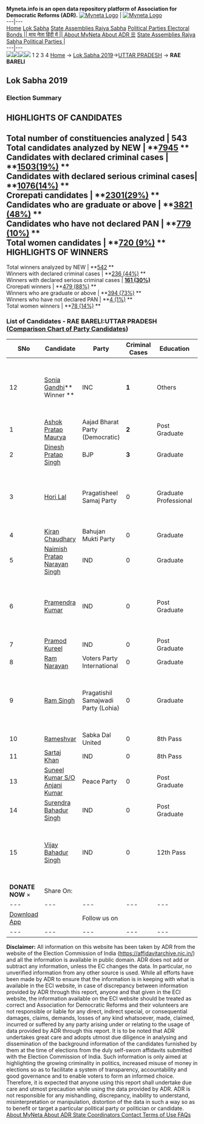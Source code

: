 **Myneta.info is an open data repository platform of Association for Democratic Reforms (ADR).**
[![Myneta Logo](https://www.myneta.info/lib/img/myneta-logo.png)](https://www.myneta.info/) | [![Myneta Logo](https://www.myneta.info/lib/img/adr-logo.png)](https://adrindia.org)  
---|---  
[Home](https://www.myneta.info/) [Lok Sabha](https://www.myneta.info/#ls "Lok Sabha") [ State Assemblies ](https://www.myneta.info/#sa "State Assemblies") [Rajya Sabha](https://www.myneta.info/#rs "Rajya Sabha") [Political Parties ](https://www.myneta.info/party "Political Parties") [ Electoral Bonds ](https://www.myneta.info/electoral_bonds "Electoral Bonds") [ || माय नेता हिंदी में || ](https://translate.google.co.in/translate?prev=hp&hl=en&js=y&u=www.myneta.info&sl=en&tl=hi&history_state0=) [ About MyNeta ](https://adrindia.org/content/about-myneta) [ About ADR ](https://adrindia.org/about-adr/who-we-are) [☰](javascript:void\(0\))
[ State Assemblies ](https://www.myneta.info/#sa "State Assemblies") [ Rajya Sabha ](https://www.myneta.info/#rs "Rajya Sabha") [ Political Parties ](https://www.myneta.info/party "Political Parties")
|   
---|---  
![](https://www.myneta.info/lib/img/banner/banner-1.png)![](https://www.myneta.info/lib/img/banner/banner-2.png)![](https://www.myneta.info/lib/img/banner/banner-3.png)![](https://www.myneta.info/lib/img/banner/banner-4.png)
1  2  3  4 
[Home](https://www.myneta.info/) → [Lok Sabha 2019](https://www.myneta.info/LokSabha2019/)→[UTTAR PRADESH](https://www.myneta.info/LokSabha2019/index.php?action=show_constituencies&state_id=57) → **RAE BARELI**
### 
## Lok Sabha 2019
###  Election Summary 
HIGHLIGHTS OF CANDIDATES  
---  
Total number of constituencies analyzed |  543   
Total candidates analyzed by NEW | **[7945](https://www.myneta.info/LokSabha2019/index.php?action=summary&subAction=candidates_analyzed&sort=candidate#summary) **  
Candidates with declared criminal cases | **[1503(19%)](https://www.myneta.info/LokSabha2019/index.php?action=summary&subAction=crime&sort=candidate#summary) **  
Candidates with declared serious criminal cases| **[1076(14%)](https://www.myneta.info/LokSabha2019/index.php?action=summary&subAction=serious_crime&sort=candidate#summary) **  
Crorepati candidates | **[2301(29%)](https://www.myneta.info/LokSabha2019/index.php?action=summary&subAction=crorepati&sort=candidate#summary) **  
Candidates who are graduate or above | **[3821 (48%)](https://www.myneta.info/LokSabha2019/index.php?action=summary&subAction=education&sort=candidate#summary) **  
Candidates who have not declared PAN | **[779 (10%)](https://www.myneta.info/LokSabha2019/index.php?action=summary&subAction=without_pan&sort=candidate#summary) **  
Total women candidates | **[720 (9%)](https://www.myneta.info/LokSabha2019/index.php?action=summary&subAction=women_candidate&sort=candidate#summary) **  
HIGHLIGHTS OF WINNERS  
---  
Total winners analyzed by NEW | **[542](https://www.myneta.info/LokSabha2019/index.php?action=summary&subAction=winner_analyzed&sort=candidate#summary) **  
Winners with declared criminal cases | **[236 (44%)](https://www.myneta.info/LokSabha2019/index.php?action=summary&subAction=winner_crime&sort=candidate#summary) **  
Winners with declared serious criminal cases | **[161 (30%)](https://www.myneta.info/LokSabha2019/index.php?action=summary&subAction=winner_serious_crime&sort=candidate#summary)**  
Crorepati winners | **[479 (88%)](https://www.myneta.info/LokSabha2019/index.php?action=summary&subAction=winner_crorepati&sort=candidate#summary) **  
Winners who are graduate or above | **[394 (73%)](https://www.myneta.info/LokSabha2019/index.php?action=summary&subAction=winner_education&sort=candidate#summary) **  
Winners who have not declared PAN | **[4 (1%)](https://www.myneta.info/LokSabha2019/index.php?action=summary&subAction=winner_without_pan&sort=candidate#summary) **  
Total women winners | **[78 (14%)](https://www.myneta.info/LokSabha2019/index.php?action=summary&subAction=winner_women&sort=candidate#summary) **  
### List of Candidates - RAE BARELI:UTTAR PRADESH ([Comparison Chart of Party Candidates](https://www.myneta.info/LokSabha2019/comparisonchart.php?constituency_id=914))
SNo | Candidate| Party| Criminal Cases| Education| Age| Total Assets| Liabilities  
---|---|---|---|---|---|---|---  
12  | [Sonia Gandhi](https://www.myneta.info/LokSabha2019/candidate.php?candidate_id=11072)** Winner ** | INC | **1** | Others| 72 | ![](https://myneta.info/image_v2.php?myneta_folder=LokSabha2019&candidate_id=11072&col=ta) | ![](https://myneta.info/image_v2.php?myneta_folder=LokSabha2019&candidate_id=11072&col=lia)  
1  | [Ashok Pratap Maurya](https://www.myneta.info/LokSabha2019/candidate.php?candidate_id=11909) | Aajad Bharat Party (Democratic) | **2** | Post Graduate| 53 | Rs 43,55,882 ~ 43 Lacs+ | Rs 2,90,000 ~ 2 Lacs+  
2  | [Dinesh Pratap Singh](https://www.myneta.info/LokSabha2019/candidate.php?candidate_id=11249) | BJP | **3** | Graduate| 51 | Rs 2,96,76,192 ~ 2 Crore+ | Rs 9,72,748 ~ 9 Lacs+  
3  | [Hori Lal](https://www.myneta.info/LokSabha2019/candidate.php?candidate_id=11248) | Pragatisheel Samaj Party | 0 | Graduate Professional| 61 | ![](https://myneta.info/image_v2.php?myneta_folder=LokSabha2019&candidate_id=11248&col=ta) | ![](https://myneta.info/image_v2.php?myneta_folder=LokSabha2019&candidate_id=11248&col=lia)  
4  | [Kiran Chaudhary](https://www.myneta.info/LokSabha2019/candidate.php?candidate_id=11491) | Bahujan Mukti Party | 0 | Graduate| 42 | Rs 24,21,740 ~ 24 Lacs+ | Rs 24,98,227 ~ 24 Lacs+  
5  | [Naimish Pratap Narayan Singh](https://www.myneta.info/LokSabha2019/candidate.php?candidate_id=11915) | IND | 0 | Graduate| 41 | Rs 53,78,564 ~ 53 Lacs+ | Rs 29,708 ~ 29 Thou+  
6  | [Pramendra Kumar](https://www.myneta.info/LokSabha2019/candidate.php?candidate_id=11917) | IND | 0 | Post Graduate| 40 | ![](https://myneta.info/image_v2.php?myneta_folder=LokSabha2019&candidate_id=11917&col=ta) | ![](https://myneta.info/image_v2.php?myneta_folder=LokSabha2019&candidate_id=11917&col=lia)  
7  | [Pramod Kureel](https://www.myneta.info/LokSabha2019/candidate.php?candidate_id=11489) | IND | 0 | Post Graduate| 52 | Rs 6,45,000 ~ 6 Lacs+ | Rs 2,50,000 ~ 2 Lacs+  
8  | [Ram Narayan](https://www.myneta.info/LokSabha2019/candidate.php?candidate_id=11920) | Voters Party International | 0 | Graduate| 56 | Rs 77,95,000 ~ 77 Lacs+ | Rs 2,00,000 ~ 2 Lacs+  
9  | [Ram Singh](https://www.myneta.info/LokSabha2019/candidate.php?candidate_id=11494) | Pragatishil Samajwadi Party (Lohia) | 0 | Graduate| 46 | ![](https://myneta.info/image_v2.php?myneta_folder=LokSabha2019&candidate_id=11494&col=ta) | ![](https://myneta.info/image_v2.php?myneta_folder=LokSabha2019&candidate_id=11494&col=lia)  
10  | [Rameshvar](https://www.myneta.info/LokSabha2019/candidate.php?candidate_id=11485) | Sabka Dal United | 0 | 8th Pass| 40 | Rs 14,34,563 ~ 14 Lacs+ | Rs 0 ~   
11  | [Sartaj Khan](https://www.myneta.info/LokSabha2019/candidate.php?candidate_id=11923) | IND | 0 | 8th Pass| 46 | Rs 46,85,105 ~ 46 Lacs+ | Rs 0 ~   
13  | [Suneel Kumar S/O Anjani Kumar](https://www.myneta.info/LokSabha2019/candidate.php?candidate_id=11251) | Peace Party | 0 | Post Graduate| 33 | Rs 15,70,600 ~ 15 Lacs+ | Rs 0 ~   
14  | [Surendra Bahadur Singh](https://www.myneta.info/LokSabha2019/candidate.php?candidate_id=11487) | IND | 0 | Post Graduate| 69 | Rs 13,81,59,191 ~ 13 Crore+ | Rs 0 ~   
15  | [Vijay Bahadur Singh](https://www.myneta.info/LokSabha2019/candidate.php?candidate_id=11486) | IND | 0 | 12th Pass| 64 | ![](https://myneta.info/image_v2.php?myneta_folder=LokSabha2019&candidate_id=11486&col=ta) | ![](https://myneta.info/image_v2.php?myneta_folder=LokSabha2019&candidate_id=11486&col=lia)  
|  **DONATE NOW** × |  Share On:  | [](https://api.whatsapp.com/send?text=https%3A%2F%2Fmyneta.info%2Fpunjab2022%2Findex.php%3Faction%3Dshow_constituencies%26state_id%3D19) | [](https://www.facebook.com/sharer/sharer.php?u=https%3A%2F%2Fmyneta.info%2Fpunjab2022%2Findex.php%3Faction%3Dshow_constituencies%26state_id%3D19) | [](https://twitter.com/share?url=https%3A%2F%2Fmyneta.info%2Fpunjab2022%2Findex.php%3Faction%3Dshow_constituencies%26state_id%3D19)  
---|---|---|---|---  
| [ Download App ](https://play.google.com/store/apps/details?id=com.webrosoft.myneta1&pcampaignid=pcampaignidMKT-Other-global-all-co-prtnr-py-PartBadge-Mar2515-1) | [](https://play.google.com/store/apps/details?id=com.webrosoft.myneta1&pcampaignid=pcampaignidMKT-Other-global-all-co-prtnr-py-PartBadge-Mar2515-1) |  Follow us on  | [](https://www.facebook.com/adrindia.org/) | [](https://twitter.com/adrspeaks) | [](https://groups.google.com/g/national-election-watch?hl=en&pli=1) | [](https://www.instagram.com/adrspeaks/) | [](https://www.youtube.com/user/adrspeaks) | [](https://sharechat.com/profile/adrspeaks)  
---|---|---|---|---|---|---|---|---  
**Disclaimer:** All information on this website has been taken by ADR from the website of the Election Commission of India (https://affidavitarchive.nic.in/) and all the information is available in public domain. ADR does not add or subtract any information, unless the EC changes the data. In particular, no unverified information from any other source is used. While all efforts have been made by ADR to ensure that the information is in keeping with what is available in the ECI website, in case of discrepancy between information provided by ADR through this report, anyone and that given in the ECI website, the information available on the ECI website should be treated as correct and Association for Democratic Reforms and their volunteers are not responsible or liable for any direct, indirect special, or consequential damages, claims, demands, losses of any kind whatsoever, made, claimed, incurred or suffered by any party arising under or relating to the usage of data provided by ADR through this report. It is to be noted that ADR undertakes great care and adopts utmost due diligence in analysing and dissemination of the background information of the candidates furnished by them at the time of elections from the duly self-sworn affidavits submitted with the Election Commission of India. Such information is only aimed at highlighting the growing criminality in politics, increased misuse of money in elections so as to facilitate a system of transparency, accountability and good governance and to enable voters to form an informed choice. Therefore, it is expected that anyone using this report shall undertake due care and utmost precaution while using the data provided by ADR. ADR is not responsible for any mishandling, discrepancy, inability to understand, misinterpretation or manipulation, distortion of the data in such a way so as to benefit or target a particular political party or politician or candidate. 
[ About MyNeta ](https://adrindia.org/content/about-myneta) [ About ADR ](https://adrindia.org/about-adr/who-we-are) [ State Coordinators ](https://adrindia.org/about-adr/state-coordinators) [ Contact ](https://adrindia.org/contact-us) [ Terms of Use ](https://adrindia.org/content/adr-terms-use) [ FAQs ](https://adrindia.org/content/faqs)
